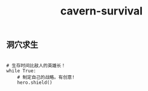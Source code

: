 ﻿---
layout: default
title: cavern-survival
---
## 洞穴求生
```

# 生存时间比敌人的英雄长！
while True:
    # 制定自己的战略。有创意!
    hero.shield()


```
